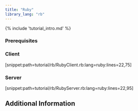 ```yaml
---
title: "Ruby"
library_lang: "rb"
---
```

{% include 'tutorial_intro.md' %}

### Prerequisites

### Client

[snippet:path=tutorial/rb/RubyClient.rb:lang=ruby:lines=22,75]

### Server

[snippet:path=tutorial/rb/RubyServer.rb:lang=ruby:lines=22,95]

## Additional Information
